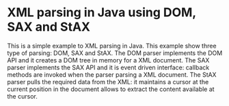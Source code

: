 XML parsing in Java using DOM, SAX and StAX
===========================================

This is a simple example to XML parsing in Java. This example show three type of parsing: DOM, SAX and StAX.  The DOM parser implements the DOM API and it creates a DOM tree in memory for a XML document. The SAX parser implements the SAX API and it is event driven interface: callback methods are invoked when the parser parsing a XML document. The StAX parser pulls the required data from the XML: it maintains a cursor at the current position in the document allows to extract the content available at the cursor.
